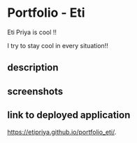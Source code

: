 # Portfolio - Eti

Eti Priya is cool !!

I try to stay cool in every situation!!

## description

## screenshots

## link to deployed application

https://etipriya.github.io/portfolio_eti/.
